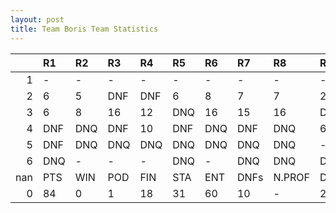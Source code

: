 ```yaml
---
layout: post 
title: Team Boris Team Statistics
--- 
```


|     | R1   | R2   | R3   | R4   | R5   | R6   | R7   | R8     | R9   | R10   | R11   | R12   | Points   | Pos   |
|----:|:-----|:-----|:-----|:-----|:-----|:-----|:-----|:-------|:-----|:------|:------|:------|:---------|:------|
|   1 | -    | -    | -    | -    | -    | -    | -    | -      | -    | -     | -     | -     | nan      | 0.0   |
|   2 | 6    | 5    | DNF  | DNF  | 6    | 8    | 7    | 7      | 2    | 9     | DNF   | DNF   | 54.0     | nan   |
|   3 | 6    | 8    | 16   | 12   | DNQ  | 16   | 15   | 16     | DNQ  | 5     | DNQ   | DNF   | 23.0     | 9.0   |
|   4 | DNF  | DNQ  | DNF  | 10   | DNF  | DNQ  | DNF  | DNQ    | 6    | DNQ   | DNQ   | DNF   | 7.0      | 9.0   |
|   5 | DNF  | DNQ  | DNQ  | DNQ  | DNQ  | DNQ  | DNQ  | DNQ    | -    | DNQ   | -     | -     | 0.0      | 14.0  |
|   6 | DNQ  | -    | -    | -    | DNQ  | -    | DNQ  | DNQ    | DNQ  | DNF   | DNQ   | -     | 0.0      | 22.0  |
| nan | PTS  | WIN  | POD  | FIN  | STA  | ENT  | DNFs | N.PROF | DNQ  | %FIN  | PPR   | BST   | CHA      | RNK   |
|   0 | 84   | 0    | 1    | 18   | 31   | 60   | 10   | -      | 29   | 58.1  | 1.4   | 2     | 0.0      | 14    |